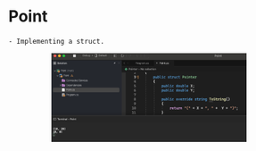 # Point

    - Implementing a struct.

<p align="center">
  <img src="./screenshots/example1.png" width="350" title="Console">
</p>
